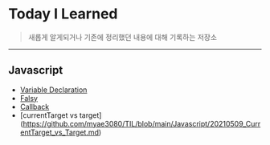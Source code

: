 Today I Learned
================
> 새롭게 알게되거나 기존에 정리했던 내용에 대해 기록하는 저장소

****************

Javascript
----------------
* [Variable Declaration](https://github.com/myae3080/TIL/blob/main/Javascript/20210316_Variable_Declaration.md)
* [Falsy](https://github.com/myae3080/TIL/blob/main/Javascript/20210318_Falsy.md)
* [Callback](https://github.com/myae3080/TIL/blob/main/Javascript/20210323_Callback.md)
* [currentTarget vs target] (https://github.com/myae3080/TIL/blob/main/Javascript/20210509_CurrentTarget_vs_Target.md)
